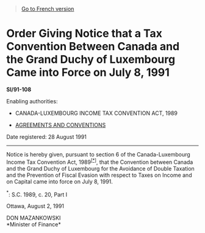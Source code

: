 > [Go to French version](/fr/Règlements/Textes%20réglementaires/91/108.md)

# Order Giving Notice that a Tax Convention Between Canada and the Grand Duchy of Luxembourg Came into Force on July 8, 1991

**SI/91-108**

Enabling authorities: 
- CANADA-LUXEMBOURG INCOME TAX CONVENTION ACT, 1989

- [AGREEMENTS AND CONVENTIONS](/en/Acts/Revised%20Statutes%20of%20Canada/Z/Z-02.md)

Date registered: 28 August 1991

----------

Notice is hereby given, pursuant to section 6 of the Canada-Luxembourg Income Tax Convention Act, 1989<sup><a href='#fnstar_e'>[*]</a></sup>, that the Convention between Canada and the Grand Duchy of Luxembourg for the Avoidance of Double Taxation and the Prevention of Fiscal Evasion with respect to Taxes on Income and on Capital came into force on July 8, 1991.

<a name='fnstar_e'><sup>*</sup></a>: S.C. 1989, c. 20, Part I<br />

Ottawa, August 2, 1991


<p>DON MAZANKOWSKI<br />*Minister of Finance*<br /></p>


